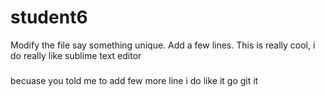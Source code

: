 # student6
Modify the file say something unique.
Add a few lines.
This is really cool, i do really like sublime text editor
###
becuase you told me to add few more line
i do like it
go git it
